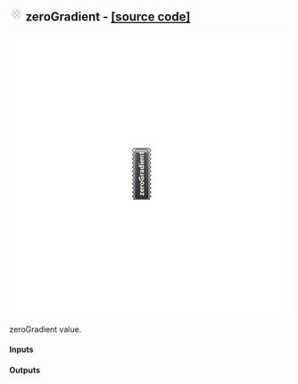 ## ![](../../images/icons/zeroGradient.png) zeroGradient - [[source code]](https://github.com/Eddy3D-Dev/Eddy3D/tree/dev/zeroGradient.cs)

![](../../images/components/zeroGradient.png)

zeroGradient value.

#### Inputs

#### Outputs